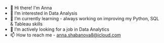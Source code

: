- 👋 Hi there! I'm Anna
- 👀 I’m interested in Data Analysis
- 🌱 I’m currently learning - always working on improving my Python, SQL & Tableau skills
- 💞️ I’m actively looking for a job in Data Analytics
- 📫 How to reach me - anna.shabanova8@icloud.com


<!---
annashabanova/annashabanova is a ✨ special ✨ repository because its `README.md` (this file) appears on your GitHub profile.
You can click the Preview link to take a look at your changes.
--->
